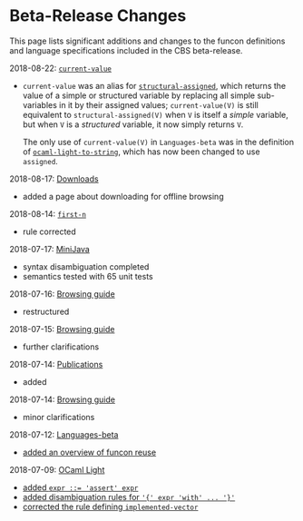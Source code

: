Beta-Release Changes
====================

This page lists significant additions and changes to the funcon definitions and
language specifications included in the CBS beta-release. 

2018-08-22: [`current-value`](Funcons-beta/Computations/Normal/Storing/index.html#Name_current-value)
* `current-value` was an alias for 
  [`structural-assigned`](Funcons-beta/Computations/Normal/Storing/index.html#Name_structural-assigned), 
  which returns the value of a simple or structured variable by replacing all
  simple sub-variables in it by their assigned values; `current-value(V)` is
  still equivalent to `structural-assigned(V)` when `V` is itself a _simple_
  variable, but when `V` is a _structured_ variable, it now simply returns `V`.
  
  The only use of `current-value(V)` in `Languages-beta` was in the definition of
  [`ocaml-light-to-string`](Languages-beta/OCaml-Light/OC-L-cbs/OC-L/OC-L-12-Core-Library/index.html#Name_ocaml-light-to-string),
  which has now been changed to use `assigned`.
  
2018-08-17: [Downloads](Downloads.md)
* added a page about downloading for offline browsing

2018-08-14: [`first-n`](Funcons-beta/Values/Composite/Sequences/index.html#Name_first-n)
* rule corrected

2018-07-17: [MiniJava](Languages-beta/MiniJava/index.md)
* syntax disambiguation completed
* semantics tested with 65 unit tests

2018-07-16: [Browsing guide](Guide/Browsing.md)
* restructured

2018-07-15: [Browsing guide](Guide/Browsing.md)
* further clarifications

2018-07-14: [Publications](Publications.md)
* added

2018-07-14: [Browsing guide](Guide/Browsing.md)
* minor clarifications

2018-07-12: [Languages-beta](Languages-beta/index.md)
* [added an overview of funcon reuse](Languages-beta/Reuse.md)

2018-07-09: [OCaml Light](Languages-beta/OCaml-Light/index.md)
* [added `expr ::= 'assert' expr`](Languages-beta/OCaml-Light/OC-L-cbs/OC-L/OC-L-07-Expressions/index.html)
* [added disambiguation rules for `'{' expr 'with' ... '}'`](Languages-beta/OCaml-Light/OC-L-cbs/OC-L/OC-L-A-Disambiguation/index.html)
* [corrected the rule defining `implemented-vector`](Languages-beta/OCaml-Light/OC-L-cbs/OC-L/OC-L-02-Values/index.html)
